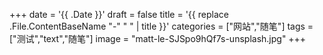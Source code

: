 +++
date = '{{ .Date }}'
draft = false
title = '{{ replace .File.ContentBaseName "-" " " | title }}'
categories = ["网站","随笔"]
tags = ["测试","text","随笔"]
image = "matt-le-SJSpo9hQf7s-unsplash.jpg"
+++
